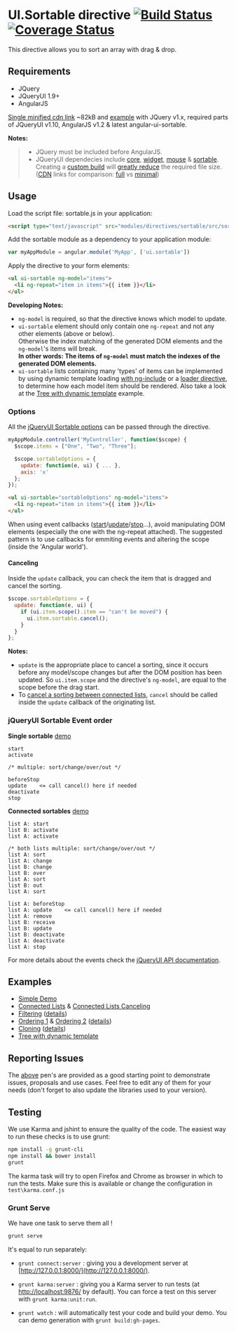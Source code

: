 # UI.Sortable directive [![Build Status](https://travis-ci.org/angular-ui/ui-sortable.png)](https://travis-ci.org/angular-ui/ui-sortable) [![Coverage Status](https://coveralls.io/repos/angular-ui/ui-sortable/badge.png?branch=master)](https://coveralls.io/r/angular-ui/ui-sortable?branch=master)

This directive allows you to sort an array with drag & drop.

## Requirements

- JQuery
- JQueryUI 1.9+
- AngularJS

[Single minified cdn link](http://cdn.jsdelivr.net/g/jquery@1,jquery.ui@1.10%28jquery.ui.core.min.js+jquery.ui.widget.min.js+jquery.ui.mouse.min.js+jquery.ui.sortable.min.js%29,angularjs@1.2,angular.ui-sortable) ~82kB and [example](http://codepen.io/thgreasi/pen/olDJi) with JQuery v1.x, required parts of JQueryUI v1.10, AngularJS v1.2 & latest angular-ui-sortable.

**Notes:**
> * JQuery must be included before AngularJS.  
> * JQueryUI dependecies include [core](http://api.jqueryui.com/category/ui-core/), [widget](http://api.jqueryui.com/jQuery.widget/), [mouse](http://api.jqueryui.com/mouse/) & [sortable](http://api.jqueryui.com/sortable/). Creating a [custom build](http://jqueryui.com/download/#!version=1.10&components=1110000010000000000000000000000000) will [greatly reduce](https://github.com/angular-ui/ui-sortable/issues/154#issuecomment-40279430) the required file size. ([CDN](http://www.jsdelivr.com/) links for comparison: [full](http://cdn.jsdelivr.net/g/jquery.ui@1.10) vs  [minimal](http://cdn.jsdelivr.net/g/jquery.ui@1.10%28jquery.ui.core.min.js+jquery.ui.widget.min.js+jquery.ui.mouse.min.js+jquery.ui.sortable.min.js%29))

## Usage

Load the script file: sortable.js in your application:

```html
<script type="text/javascript" src="modules/directives/sortable/src/sortable.js"></script>
```

Add the sortable module as a dependency to your application module:

```js
var myAppModule = angular.module('MyApp', ['ui.sortable'])
```

Apply the directive to your form elements:

```html
<ul ui-sortable ng-model="items">
  <li ng-repeat="item in items">{{ item }}</li>
</ul>
```

**Developing Notes:**

* `ng-model` is required, so that the directive knows which model to update.
* `ui-sortable` element should only contain one `ng-repeat` and not any other elements (above or below).  
  Otherwise the index matching of the generated DOM elements and the `ng-model`'s items will break.  
  **In other words: The items of `ng-model` must match the indexes of the generated DOM elements.**
* `ui-sortable` lists containing many 'types' of items can be implemented by using dynamic template loading [with ng-include](http://stackoverflow.com/questions/14607879/angularjs-load-dynamic-template-html-within-directive/14621927#14621927) or a [loader directive](https://gist.github.com/thgreasi/7152499c0e91973c4820), to determine how each model item should be rendered. Also take a look at the [Tree with dynamic template](http://codepen.io/thgreasi/pen/uyHFC) example.

### Options

All the [jQueryUI Sortable options](http://api.jqueryui.com/sortable/) can be passed through the directive.


```js
myAppModule.controller('MyController', function($scope) {
  $scope.items = ["One", "Two", "Three"];

  $scope.sortableOptions = {
    update: function(e, ui) { ... },
    axis: 'x'
  };
});
```

```html
<ul ui-sortable="sortableOptions" ng-model="items">
  <li ng-repeat="item in items">{{ item }}</li>
</ul>
```

When using event callbacks ([start](http://api.jqueryui.com/sortable/#event-start)/[update](http://api.jqueryui.com/sortable/#event-update)/[stop](http://api.jqueryui.com/sortable/#event-stop)...), avoid manipulating DOM elements (especially the one with the ng-repeat attached).
The suggested pattern is to use callbacks for emmiting events and altering the scope (inside the 'Angular world').

#### Canceling

Inside the `update` callback, you can check the item that is dragged and cancel the sorting.

```js
$scope.sortableOptions = {
  update: function(e, ui) {
    if (ui.item.scope().item == "can't be moved") {
      ui.item.sortable.cancel();
    }
  }
};
```

**Notes:**
* `update` is the appropriate place to cancel a sorting, since it occurs before any model/scope changes but after the DOM position has been updated.
So `ui.item.scope` and the directive's `ng-model`, are equal to the scope before the drag start.
* To [cancel a sorting between connected lists](https://github.com/angular-ui/ui-sortable/issues/107#issuecomment-33633638), `cancel` should be called inside the `update` callback of the originating list.

### jQueryUI Sortable Event order

**Single sortable** [demo](http://codepen.io/thgreasi/pen/KtsFH)
```
start
activate

/* multiple: sort/change/over/out */

beforeStop
update    <= call cancel() here if needed
deactivate
stop
```

**Connected sortables** [demo](http://codepen.io/thgreasi/pen/uIBKb)

```
list A: start
list B: activate
list A: activate

/* both lists multiple: sort/change/over/out */
list A: sort
list A: change
list B: change
list B: over
list A: sort
list B: out
list A: sort

list A: beforeStop
list A: update    <= call cancel() here if needed
list A: remove
list B: receive
list B: update
list B: deactivate
list A: deactivate
list A: stop
```

For more details about the events check the [jQueryUI API documentation](http://api.jqueryui.com/sortable/).

## Examples

- [Simple Demo](http://codepen.io/thgreasi/pen/jlkhr)
- [Connected Lists](http://codepen.io/thgreasi/pen/uFile) & [Connected Lists Canceling](http://codepen.io/thgreasi/pen/IdvFc)
- [Filtering](http://codepen.io/thgreasi/pen/mzGbq) ([details](https://github.com/angular-ui/ui-sortable/issues/113))
- [Ordering 1](http://codepen.io/thgreasi/pen/iKEHd) & [Ordering 2](http://plnkr.co/edit/XPUzJjdvwE0QWQ6py6mQ?p=preview) ([details](https://github.com/angular-ui/ui-sortable/issues/70))
- [Cloning](http://codepen.io/thgreasi/pen/qmvhG) ([details](https://github.com/angular-ui/ui-sortable/issues/139))
- [Tree with dynamic template](http://codepen.io/thgreasi/pen/uyHFC)

## Reporting Issues

The [above](#examples) pen's are provided as a good starting point to demonstrate issues, proposals and use cases.
Feel free to edit any of them for your needs (don't forget to also update the libraries used to your version).

## Testing

We use Karma and jshint to ensure the quality of the code.  The easiest way to run these checks is to use grunt:

```sh
npm install -g grunt-cli
npm install && bower install
grunt
```

The karma task will try to open Firefox and Chrome as browser in which to run the tests.  Make sure this is available or change the configuration in `test\karma.conf.js`


### Grunt Serve

We have one task to serve them all !

```sh
grunt serve
```

It's equal to run separately:

* `grunt connect:server` : giving you a development server at [http://127.0.0.1:8000/](http://127.0.0.1:8000/).

* `grunt karma:server` : giving you a Karma server to run tests (at [http://localhost:9876/](http://localhost:9876/) by default). You can force a test on this server with `grunt karma:unit:run`.

* `grunt watch` : will automatically test your code and build your demo.  You can demo generation with `grunt build:gh-pages`.
